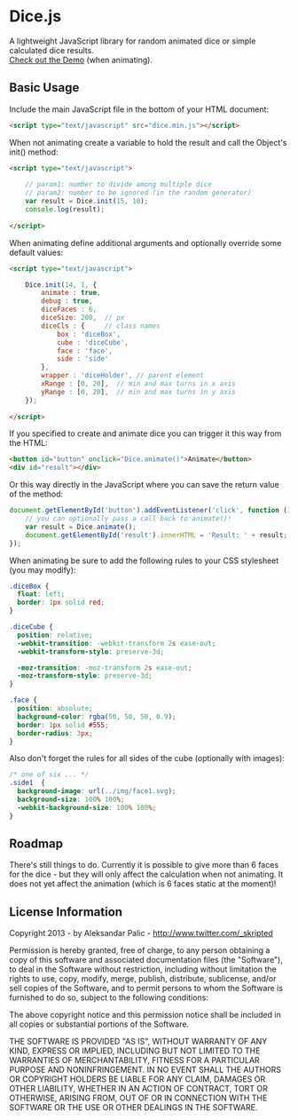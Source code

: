 Dice.js
=======================================

A lightweight JavaScript library for random animated dice or simple calculated dice results.<br />
<a href="http://skripted.github.com/dice.js/demo/" target="_blank">Check out the Demo</a> (when animating).

Basic Usage
---------------------------------------

Include the main JavaScript file in the bottom of your HTML document:
```html
<script type="text/javascript" src="dice.min.js"></script>
```
When not animating create a variable to hold the result and call the Object's init() method:
```html
<script type="text/javascript">
                 
    // param1: number to divide among multiple dice
    // param2: number to be ignored (in the random generator)
    var result = Dice.init(15, 10);
    console.log(result);
  
</script>
```    
When animating define additional arguments and optionally override some default values:
```html
<script type="text/javascript">

	Dice.init(14, 1, {
		animate : true,
		debug : true, 
		diceFaces : 6,
		diceSize: 200,	// px
		diceCls : { 	// class names
			box : 'diceBox', 
			cube : 'diceCube',
			face : 'face',
			side : 'side'
		},
		wrapper : 'diceHolder',	// parent element
		xRange : [0, 20],  // min and max turns in x axis
		yRange : [0, 20],  // min and max turns in y axis
	});
  
</script>
```
If you specified to create and animate dice you can trigger it this way from the HTML:
```html
<button id="button" onclick="Dice.animate()">Animate</button>
<div id="result"></div>
```
Or this way directly in the JavaScript where you can save the return value of the method:
```javascript
document.getElementById('button').addEventListener('click', function () {
	// you can optionally pass a call back to animate()!
	var result = Dice.animate();
	document.getElementById('result').innerHTML = 'Result: ' + result;
});
```
When animating be sure to add the following rules to your CSS stylesheet (you may modify):
```css
.diceBox {
  float: left;
  border: 1px solid red;
}

.diceCube {
  position: relative;
  -webkit-transition: -webkit-transform 2s ease-out;
  -webkit-transform-style: preserve-3d;

  -moz-transition: -moz-transform 2s ease-out;
  -moz-transform-style: preserve-3d;
}

.face {
  position: absolute;
  background-color: rgba(50, 50, 50, 0.9);
  border: 1px solid #555;
  border-radius: 3px;
}   
```
Also don't forget the rules for all sides of the cube (optionally with images):
```css
/* one of six ... */
.side1  {
  background-image: url(../img/face1.svg);
  background-size: 100% 100%;
  -webkit-background-size: 100% 100%;
}
```
Roadmap
---------------------------------------

There's still things to do. Currently it is possible to give more than 6 faces for the dice - 
but they will only affect the calculation when not animating. 
It does not yet affect the animation (which is 6 faces static at the moment)!

License Information
---------------------------------------
Copyright 2013 - by Aleksandar Palic - http://www.twitter.com/_skripted


Permission is hereby granted, free of charge, to any person obtaining
a copy of this software and associated documentation files (the
"Software"), to deal in the Software without restriction, including
without limitation the rights to use, copy, modify, merge, publish,
distribute, sublicense, and/or sell copies of the Software, and to
permit persons to whom the Software is furnished to do so, subject to
the following conditions:

The above copyright notice and this permission notice shall be
included in all copies or substantial portions of the Software.

THE SOFTWARE IS PROVIDED "AS IS", WITHOUT WARRANTY OF ANY KIND,
EXPRESS OR IMPLIED, INCLUDING BUT NOT LIMITED TO THE WARRANTIES OF
MERCHANTABILITY, FITNESS FOR A PARTICULAR PURPOSE AND
NONINFRINGEMENT. IN NO EVENT SHALL THE AUTHORS OR COPYRIGHT HOLDERS BE
LIABLE FOR ANY CLAIM, DAMAGES OR OTHER LIABILITY, WHETHER IN AN ACTION
OF CONTRACT, TORT OR OTHERWISE, ARISING FROM, OUT OF OR IN CONNECTION
WITH THE SOFTWARE OR THE USE OR OTHER DEALINGS IN THE SOFTWARE.
